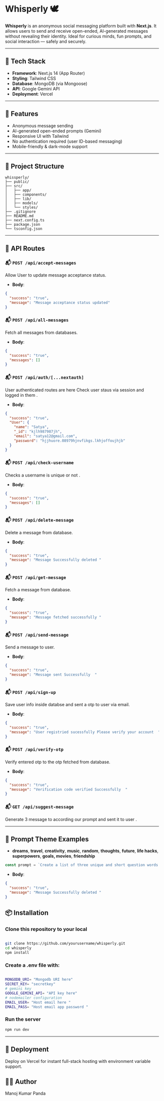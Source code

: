 # Whisperly 🕊️

**Whisperly** is an anonymous social messaging platform built with **Next.js**. It allows users to send and receive open-ended, AI-generated messages without revealing their identity. Ideal for curious minds, fun prompts, and social interaction — safely and securely.

---

## 🧩 Tech Stack

- **Framework**: Next.js 14 (App Router)
- **Styling**: Tailwind CSS
- **Database**: MongoDB (via Mongoose)
- **API**: Google Gemini API
- **Deployment**: Vercel

---

## 🔐 Features

- Anonymous message sending
- AI-generated open-ended prompts (Gemini)
- Responsive UI with Tailwind
- No authentication required (user ID-based messaging)
- Mobile-friendly & dark-mode support

---

## 📁 Project Structure

```
whissperly/
├── public/
├── src/
│   ├── app/
│   ├── components/
│   ├── lib/
│   ├── models/
│   └── styles/
├── .gitignore
├── README.md
├── next.config.ts
├── package.json
└── tsconfig.json
```

---

## 🔗 API Routes

### 📬 `POST /api/accept-messages`

Allow User to update message acceptance status.

- **Body**:

```json
{
  "success": "true",
  "message": "Message acceptance status updated"
}
```

### 📬 `POST /api/all-messages`

Fetch all messages from databases.

- **Body**:

```json
{
  "success": "true",
  "messages": []
}
```

### 📬 `POST /api/auth/[...nextauth]`

User authenticated routes are here Check user staus via session and logged in them .

- **Body**:

```json
{
  "success": "true",
  "User": {
    "name": "Satya",
    "_id": "kjlh987987jh",
    "email": "satya12@gmail.com",
    "password": "hjjhuore.08979hjnvfikgs.lkhjoffoujhjb"
  }
}
```

### 📬 `POST /api/check-username`

Checks a username is unique or not .

- **Body**:

```json
{
  "success": "true",
  "messages": []
}
```

### 📬 `POST /api/delete-message`

Delete a message from database.

- **Body**:

```json
{
  "success": "true",
  "message": "Message Successfully deleted "
}
```

### 📬 `POST /api/get-message`

Fetch a message from database.

- **Body**:

```json
{
  "success": "true",
  "message": "Message fetched successfully "
}
```

### 📬 `POST /api/send-message`

Send a message to user.

- **Body**:

```json
{
  "success": "true",
  "message": "Message sent Successfully  "
}
```

### 📬 `POST /api/sign-up`

Save user info inside databse and sent a otp to user via email.

- **Body**:

```json
{
  "success": "true",
  "message": "User registried sucessfully Please verify your account  "
}
```

### 📬 `POST /api/verify-otp`

Verify entered otp to the otp fetched from database.

- **Body**:

```json
{
  "success": "true",
  "message": "Verification code verified Successfully  "
}
```

### 📬 `GET /api/suggest-message`

Generate 3 message to according our prompt and sent it to user .

---

## 🌈 Prompt Theme Examples

- **dreams**, **travel**, **creativity**, **music**, **random**, **thoughts**, **future**, **life hacks**, **superpowers**, **goals, movies**, **friendship**

```js
const prompt = `Create a list of three unique and short question words range 10-15, open-ended, and engaging questions focusing on the theme of "${randomTheme}". Each question should be separated by '||'. These questions are for an anonymous social messaging platform like Qooh.me. Avoid personal or sensitive topics, and ensure the questions encourage interaction, curiosity, and positivity.`;
```

- **Body**:

```json
{
  "success": "true",
  "message": "Message Successfully deleted "
}
```

## 📦 Installation

### Clone this repository to your local

```bash

git clone https://github.com/yourusername/whisperly.git
cd whisperly
npm install

```

### Create a .env file with:

```bash

MONGODB_URI= "Mongodb URI here"
SECRET_KEY= "secretkey"
# gemini key
GOOGLE_GEMINI_API= "API key here"
# nodemailer configuration
EMAIL_USER= "Host email here "
EMAIL_PASS= "Host email app password "

```

### Run the server

```bash
npm run dev
```

---

## 🚀 Deployment

Deploy on Vercel for instant full-stack hosting with environment variable support.

## 👨‍💻 Author

Manoj Kumar Panda

